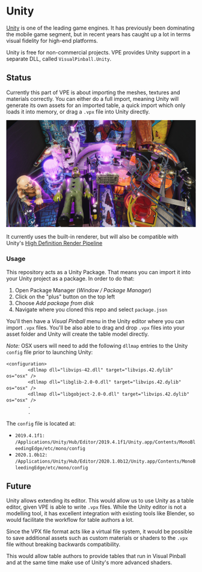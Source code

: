 # Unity

[Unity](https://unity.com/) is one of the leading game engines. It has 
previously been dominating the mobile game segment, but in recent years
has caught up a lot in terms visual fidelity for high-end platforms.

Unity is free for non-commercial projects. VPE provides Unity support in a
separate DLL, called `VisualPinball.Unity`.

## Status

Currently this part of VPE is about importing the meshes, textures and 
materials correctly. You can either do a full import, meaning Unity will
generate its own assets for an imported table, a quick import which only loads
it into memory, or drag a `.vpx` file into Unity directly.

![Monster Bash in Unity](mb_unity_teaser.jpg)

It currently uses the built-in renderer, but will also be compatible with
Unity's [High Definition Render Pipeline](https://docs.unity3d.com/Packages/com.unity.render-pipelines.high-definition@7.1/manual/index.html)

### Usage

This repository acts as a Unity Package. That means you can import it into
your Unity project as a package. In order to do that:

1. Open Package Manager (*Window / Package Manager*)
2. Click on the "plus" button on the top left
3. Choose *Add package from disk*
4. Navigate where you cloned this repo and select `package.json`

You'll then have a *Visual Pinball* menu in the Unity editor where you can 
import `.vpx` files. You'll be also able to drag and drop `.vpx` files into 
your asset folder and Unity will create the table model directly.

*Note:* OSX users will need to add the following `dllmap` entries to the Unity `config` file
prior to launching Unity:

```
<configuration>
        <dllmap dll="libvips-42.dll" target="libvips.42.dylib" os="osx" />
        <dllmap dll="libglib-2.0-0.dll" target="libvips.42.dylib" os="osx" />
        <dllmap dll="libgobject-2.0-0.dll" target="libvips.42.dylib" os="osx" />
        .
        .
```

The `config` file is located at:

- `2019.4.1f1:` `/Applications/Unity/Hub/Editor/2019.4.1f1/Unity.app/Contents/MonoBleedingEdge/etc/mono/config`
- `2020.1.0b12:` `/Applications/Unity/Hub/Editor/2020.1.0b12/Unity.app/Contents/MonoBleedingEdge/etc/mono/config` 

## Future

Unity allows extending its editor. This would allow us to use Unity as a table
editor, given VPE is able to write `.vpx` files. While the Unity editor is not
a modelling tool, it has excellent integration with existing tools like 
Blender, so would facilitate the workflow for table authors a lot.

Since the VPX file format acts like a virtual file system, it would be possible
to save additional assets such as custom materials or shaders to the `.vpx` 
file without breaking backwards compatibility.

This would allow table authors to provide tables that run in Visual Pinball and
at the same time make use of Unity's more advanced shaders.
